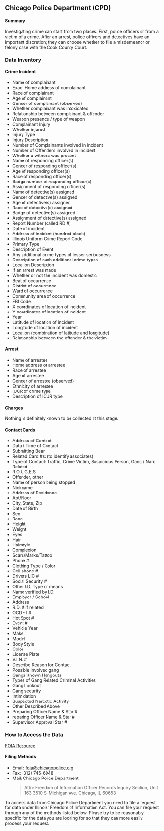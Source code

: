 ## Chicago Police Department (CPD)

#### Summary
Investigating crime can start from two places. First, police officers or from a victim of a crime. After an arrest, police officers and detectives have an important discretion; they can choose whether to file a misdemeanor or felony case with the Cook County Court.  

### Data Inventory

#### Crime Incident
* <span class="unavailable">        Name of complainant
* <span class="foiable">            Exact Home address of complainant
* <span class="foiable">            Race of complainant
* <span class="foiable">            Age of complainant
* <span class="foiable">            Gender of complainant (observed)
* <span class="foiable">            Whether complainant was intoxicated
* <span class="foiable">            Relationship between complainant & offender
* <span class="foiable">            Weapon presence / type of weapon
* <span class="foiable">            Complainant Injury
* <span class="foiable">            Whether injured
* <span class="foiable">            Injury Type
* <span class="foiable">            Injury Description
* <span class="foiable">            Number of Complainants involved in incident
* <span class="foiable">            Number of Offenders involved in incident
* <span class="foiable">            Whether a witness was present
* <span class="unavailable">        Name of responding officer(s)
* <span class="foiable">            Gender of responding officer(s)
* <span class="foiable">            Age of responding officer(s)
* <span class="foiable">            Race of responding officer(s)
* <span class="unavailable">        Badge number of responding officer(s) 
* <span class="foiable">            Assignment of responding officer(s)
* <span class="unavailable">        Name of detective(s) assigned
* <span class="foiable">            Gender of detective(s) assigned
* <span class="foiable">            Age of detective(s) assigned
* <span class="foiable">            Race of detective(s) assigned
* <span class="unavailable">        Badge of detective(s) assigned
* <span class="foiable">            Assignment of detective(s) assigned
* <span class="available">          Report Number (called RD #)
* <span class="available">          Date of incident
* <span class="available">          Address of incident (hundred block)
* <span class="available">          Illinois Uniform Crime Report Code
* <span class="available">          Primary Type
* <span class="available">          Description of Event
* <span class="foiable">            Any additional crime types of lesser seriousness
* <span class="foiable">            Description of such additional crime types
* <span class="available">          Location Description 
* <span class="available">          If an arrest was made
* <span class="available">          Whether or not the incident was domestic
* <span class="available">          Beat of occurrence
* <span class="available">          District of occurrence
* <span class="available">          Ward of occurrence
* <span class="available">          Community area of occurrence
* <span class="available">          FBI Code
* <span class="available">          X coordinates of location of incident
* <span class="available">          Y coordinates of location of incident
* <span class="available">          Year
* <span class="available">          Latitude of location of incident
* <span class="available">          Longitude of location of incident
* <span class="available">          Location (combination of latitude and longitude)
* <span class="unavailable">        Relationship between the offender & the victim

#### Arrest
* <span class="foiable">            Name of arrestee
* <span class="unavailable">        Home address of arrestee
* <span class="foiable">            Race of arrestee
* <span class="foiable">            Age of arrestee
* <span class="foiable">            Gender of arrestee (observed)
* <span class="foiable">            Ethnicity of arrestee
* <span class="foiable">            IUCR of crime type
* <span class="foiable">            Description of ICUR type

#### Charges
Nothing is definitely known to be collected at this stage.  

#### Contact Cards
* <span class="foiable">            Address of Contact
* <span class="foiable">            Data / Time of Contact
* <span class="foiable">            Submitting Bear
* <span class="foiable">            Related Card #s: (to identify associates)
* <span class="foiable">            Type of Contact: Traffic, Crime Victim, Suspicious Person, Gang / Narc Related 
* <span class="foiable">            R.O.U.G.E.S
* <span class="foiable">            Offender, other
* <span class="unavailable">        Name of person being stopped
* <span class="unavailable">        Nickname
* <span class="unavailable">        Address of Residence
* <span class="unavailable">        Apt/Floor
* <span class="foiable">            City, State, Zip
* <span class="foiable">            Date of Birth
* <span class="foiable">            Sex
* <span class="foiable">            Race
* <span class="foiable">            Height
* <span class="foiable">            Weight
* <span class="foiable">            Eyes
* <span class="foiable">            Hair
* <span class="foiable">            Hairstyle
* <span class="foiable">            Complexion
* <span class="foiable">            Scars/Marks/Tattoo
* <span class="unavailable">        Phone #
* <span class="foiable">            Clothing Type / Color
* <span class="unavailable">        Cell phone #
* <span class="unavailable">        Drivers LIC #
* <span class="unavailable">        Social Security #
* <span class="unavailable">        Other I.D. Type or means
* <span class="foiable">            Name verified by I.D.
* <span class="unavailable">        Employer / School
* <span class="foiable">            Address
* <span class="foiable">            R.D. # if related
* <span class="foiable">            OCD - I #
* <span class="foiable">            Hot Spot #
* <span class="foiable">            Event #
* <span class="foiable">            Vehicle Year
* <span class="foiable">            Make
* <span class="foiable">            Model
* <span class="foiable">            Body Style
* <span class="foiable">            Color
* <span class="unavailable">        License Plate
* <span class="unavailable">        V.I.N. #
* <span class="foiable">            Describe Reason for Contact
* <span class="foiable">            Possible involved gang
* <span class="foiable">            Gangs Known Hangouts
* <span class="foiable">            Types of Gang Related Criminal Activities
* <span class="foiable">            Gang Lookout
* <span class="foiable">            Gang security
* <span class="foiable">            Intimidation
* <span class="foiable">            Suspected Narcotic Activity
* <span class="foiable">            Other Described Above
* <span class="foiable">            Preparing Officer Name & Star #
* <span class="foiable">            reparing Officer Name & Star #
* <span class="foiable">            Supervisor Approval Star #    

### How to Access the Data
[FOIA Resource](https://portal.chicagopolice.org/portal/page/portal/ClearPath/About%20CPD/Freedom%20of%20Information%20Act%20%28FOIA%29)  


#### Filing Methods
* Email: foia@chicagopolice.org
* Fax: (312) 745-6948
* Mail: Chicago Police Department
    > Attn: Freedom of Information Officer
    > Records Inquiry Section, Unit 163
    > 3510 S. Michigan Ave.
    > Chicago, IL 60653  
    
To access data from Chicago Police Department you need to file a request for data under Illinois' Freedom of Information Act. You can file your request through any of the methods listed below. Please try to be reasonably specific for the data you are looking for so that they can more easily process your request.                                                                                        
